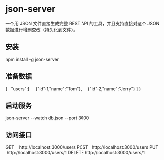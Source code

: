 #  json-server

一个用 JSON 文件直接生成完整 REST API 的工具，并且支持直接对这个 JSON 数据进行增删查改（持久化到文件）。

## 安装
npm install -g json-server

## 准备数据
{
  "users":[
    {"id":1,"name":"Tom"},
    {"id":2,"name":"Jerry"}
]
}

## 启动服务
json-server --watch db.json --port 3000

## 访问接口
GET    http://localhost:3000/users
POST   http://localhost:3000/users
PUT    http://localhost:3000/users/1
DELETE http://localhost:3000/users/1






